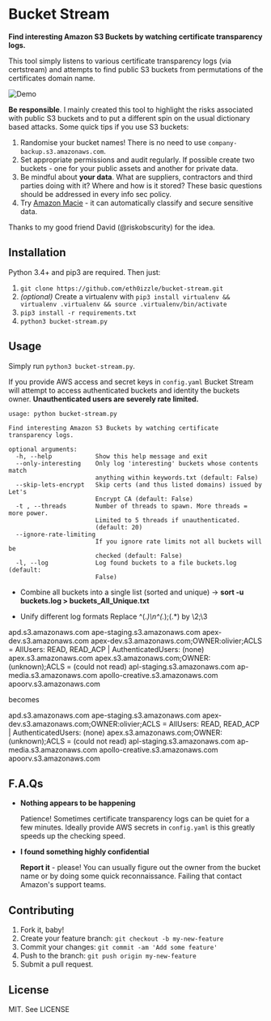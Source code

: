 # Bucket Stream

**Find interesting Amazon S3 Buckets by watching certificate transparency logs.**

This tool simply listens to various certificate transparency logs (via certstream) and attempts to find public S3 buckets from permutations of the certificates domain name.

![Demo](https://i.imgur.com/ZFkIYhD.jpg)

**Be responsible**. I mainly created this tool to highlight the risks associated with public S3 buckets and to put a different spin on the usual dictionary based attacks. Some quick tips if you use S3 buckets:

1) Randomise your bucket names! There is no need to use `company-backup.s3.amazonaws.com`.
2) Set appropriate permissions and audit regularly. If possible create two buckets - one for your public assets and another for private data.
3) Be mindful about **your data**. What are suppliers, contractors and third parties doing with it? Where and how is it stored? These basic questions should be addressed in every info sec policy.
4) Try [Amazon Macie](https://aws.amazon.com/macie/) - it can automatically classify and secure sensitive data.

Thanks to my good friend David (@riskobscurity) for the idea.

## Installation

Python 3.4+ and pip3 are required. Then just:

1. `git clone https://github.com/eth0izzle/bucket-stream.git`
2. *(optional)* Create a virtualenv with `pip3 install virtualenv && virtualenv .virtualenv && source .virtualenv/bin/activate`
2. `pip3 install -r requirements.txt`
3. `python3 bucket-stream.py`

## Usage

Simply run `python3 bucket-stream.py`.

If you provide AWS access and secret keys in `config.yaml` Bucket Stream will attempt to access authenticated buckets and identity the buckets owner. **Unauthenticated users are severely rate limited.**

    usage: python bucket-stream.py

    Find interesting Amazon S3 Buckets by watching certificate transparency logs.

    optional arguments:
      -h, --help            Show this help message and exit
      --only-interesting    Only log 'interesting' buckets whose contents match
                            anything within keywords.txt (default: False)
      --skip-lets-encrypt   Skip certs (and thus listed domains) issued by Let's
                            Encrypt CA (default: False)
      -t , --threads        Number of threads to spawn. More threads = more power.
                            Limited to 5 threads if unauthenticated.
                            (default: 20)
      --ignore-rate-limiting
                            If you ignore rate limits not all buckets will be
                            checked (default: False)
      -l, --log             Log found buckets to a file buckets.log (default:
                            False)

- Combine all buckets into a single list (sorted and unique) -> **sort -u buckets.log > buckets_All_Unique.txt**


- Unify different log formats
Replace ^(.*)\n^(.*);(.*) by \2;\3


apd.s3.amazonaws.com
ape-staging.s3.amazonaws.com
apex-dev.s3.amazonaws.com
apex-dev.s3.amazonaws.com;OWNER:olivier;ACLS = AllUsers: READ, READ_ACP | AuthenticatedUsers: (none)
apex.s3.amazonaws.com
apex.s3.amazonaws.com;OWNER:(unknown);ACLS = (could not read)
apl-staging.s3.amazonaws.com
ap-media.s3.amazonaws.com
apollo-creative.s3.amazonaws.com
apoorv.s3.amazonaws.com

becomes

apd.s3.amazonaws.com
ape-staging.s3.amazonaws.com
apex-dev.s3.amazonaws.com;OWNER:olivier;ACLS = AllUsers: READ, READ_ACP | AuthenticatedUsers: (none)
apex.s3.amazonaws.com;OWNER:(unknown);ACLS = (could not read)
apl-staging.s3.amazonaws.com
ap-media.s3.amazonaws.com
apollo-creative.s3.amazonaws.com
apoorv.s3.amazonaws.com

## F.A.Qs

- **Nothing appears to be happening**

   Patience! Sometimes certificate transparency logs can be quiet for a few minutes. Ideally provide AWS secrets in `config.yaml` is this greatly speeds up the checking speed.

- **I found something highly confidential**

   **Report it** - please! You can usually figure out the owner from the bucket name or by doing some quick reconnaissance. Failing that contact Amazon's support teams.

## Contributing

1. Fork it, baby!
2. Create your feature branch: `git checkout -b my-new-feature`
3. Commit your changes: `git commit -am 'Add some feature'`
4. Push to the branch: `git push origin my-new-feature`
5. Submit a pull request.

## License

MIT. See LICENSE